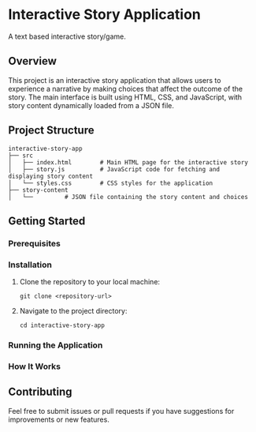 # Interactive Story Application
A text based interactive story/game. 

## Overview
This project is an interactive story application that allows users to experience a narrative by making choices that affect the outcome of the story. The main interface is built using HTML, CSS, and JavaScript, with story content dynamically loaded from a JSON file.

## Project Structure
```
interactive-story-app
├── src
│   ├── index.html        # Main HTML page for the interactive story
│   ├── story.js          # JavaScript code for fetching and displaying story content
│   └── styles.css        # CSS styles for the application
├── story-content
│   └──         # JSON file containing the story content and choices
```

## Getting Started

### Prerequisites

### Installation
1. Clone the repository to your local machine:
   ```
   git clone <repository-url>
   ```
2. Navigate to the project directory:
   ```
   cd interactive-story-app
   ```

### Running the Application

### How It Works


## Contributing
Feel free to submit issues or pull requests if you have suggestions for improvements or new features.